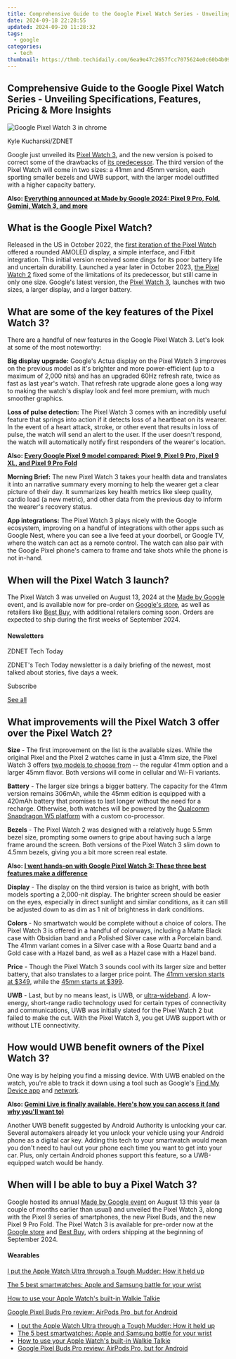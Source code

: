 ```yaml
---
title: Comprehensive Guide to the Google Pixel Watch Series - Unveiling Specifications, Features, Pricing & More Insights
date: 2024-09-18 22:28:55
updated: 2024-09-20 11:28:32
tags:
  - google
categories:
  - tech
thumbnail: https://thmb.techidaily.com/6ea9e47c2657fcc7075624e0c60b4b097654c22032956cf343f01ab1f87ea6c8.jpg
---
```


## Comprehensive Guide to the Google Pixel Watch Series - Unveiling Specifications, Features, Pricing & More Insights

![Google Pixel Watch 3 in chrome](https://www.zdnet.com/a/img/resize/a7892992a8bfd94d63f535f7dcaace33178f9c52/2024/08/07/8835db99-829e-4a02-b7c8-4d13ebcc47f5/google-pixel-watch-9.jpg?auto=webp&width=1280)

Kyle Kucharski/ZDNET

Google just unveiled its [Pixel Watch 3](https://shop-links.co/link/?url=https%3A%2F%2Fwww.bestbuy.com%2Fsite%2Fgoogle-pixel-watch-3-45mm-smartwatch-with-hazel-band-lte-matte-hazel%2F6588315.p&publisher_slug=itechdaily19598&exclusive=1), and the new version is poised to correct some of the drawbacks of [its predecessor](https://www.zdnet.com/article/google-pixel-watch-2-review/). The third version of the Pixel Watch will come in two sizes: a 41mm and 45mm version, each sporting smaller bezels and UWB support, with the larger model outfitted with a higher capacity battery.

**Also: [Everything announced at Made by Google 2024: Pixel 9 Pro, Fold, Gemini, Watch 3, and more](https://www.zdnet.com/article/everything-announced-at-made-by-google-2024-pixel-9-pro-fold-gemini-watch-3-and-more/)**

## What is the Google Pixel Watch?

Released in the US in October 2022, the [first iteration of the Pixel Watch](https://www.zdnet.com/article/google-pixel-watch-review/) offered a rounded AMOLED display, a simple interface, and Fitbit integration. This initial version received some dings for its poor battery life and uncertain durability. Launched a year later in October 2023, [the Pixel Watch 2](https://www.zdnet.com/article/google-pixel-watch-2-review/) fixed some of the limitations of its predecessor, but still came in only one size. Google's latest version, the [Pixel Watch 3](https://shop-links.co/link/?exclusive=1&publisher_slug=itechdaily19598&url=https%3A%2F%2Fwww.bestbuy.com%2Fsite%2Fgoogle-pixel-watch-3-45mm-smartwatch-with-hazel-band-lte-matte-hazel%2F6588315.p), launches with two sizes, a larger display, and a larger battery. 

## What are some of the key features of the Pixel Watch 3?

There are a handful of new features in the Google Pixel Watch 3\. Let's look at some of the most noteworthy:

**Big display upgrade:** Google's Actua display on the Pixel Watch 3 improves on the previous model as it's brighter and more power-efficient (up to a maximum of 2,000 nits) and has an upgraded 60Hz refresh rate, twice as fast as last year's watch. That refresh rate upgrade alone goes a long way to making the watch's display look and feel more premium, with much smoother graphics.

**Loss of pulse detection:** The Pixel Watch 3 comes with an incredibly useful feature that springs into action if it detects loss of a heartbeat on its wearer. In the event of a heart attack, stroke, or other event that results in loss of pulse, the watch will send an alert to the user. If the user doesn't respond, the watch will automatically notify first responders of the wearer's location. 

**Also: [Every Google Pixel 9 model compared: Pixel 9, Pixel 9 Pro, Pixel 9 XL, and Pixel 9 Pro Fold](https://www.zdnet.com/article/every-google-pixel-9-model-compared-pixel-9-pixel-9-pro-pixel-9-xl-and-pixel-9-pro-fold/)**

**Morning Brief:** The new Pixel Watch 3 takes your health data and translates it into an narrative summary every morning to help the wearer get a clear picture of their day. It summarizes key health metrics like sleep quality, cardio load (a new metric), and other data from the previous day to inform the wearer's recovery status. 

**App integrations:** The Pixel Watch 3 plays nicely with the Google ecosystem, improving on a handful of integrations with other apps such as Google Nest, where you can see a live feed at your doorbell, or Google TV, where the watch can act as a remote control. The watch can also pair with the Google Pixel phone's camera to frame and take shots while the phone is not in-hand. 

## When will the Pixel Watch 3 launch?

The Pixel Watch 3 was unveiled on August 13, 2024 at the [Made by Google](https://www.zdnet.com/article/everything-announced-at-made-by-google-2024-pixel-9-pro-fold-gemini-watch-3-and-more/) event, and is available now for pre-order on [Google's store](https://store.google.com/us/product/pixel%5F9), as well as retailers like [Best Buy](https://shop-links.co/link/?exclusive=1&publisher_slug=itechdaily19598&url=https%3A%2F%2Fwww.bestbuy.com%2Fsite%2Fgoogle-pixel-watch-3-45mm-smartwatch-with-hazel-band-lte-matte-hazel%2F6588315.p), with additional retailers coming soon. Orders are expected to ship during the first weeks of September 2024\. 

#### Newsletters

ZDNET Tech Today

ZDNET's Tech Today newsletter is a daily briefing of the newest, most talked about stories, five days a week.

 Subscribe

[See all](https://www.zdnet.com/newsletters/)

## What improvements will the Pixel Watch 3 offer over the Pixel Watch 2?

**Size** \- The first improvement on the list is the available sizes. While the original Pixel and the Pixel 2 watches came in just a 41mm size, the Pixel Watch 3 offers [two models to choose from](https://www.zdnet.com/article/pixel-watch-3-could-fix-our-biggest-gripe-with-googles-wearable/) \-- the regular 41mm option and a larger 45mm flavor. Both versions will come in cellular and Wi-Fi variants. 

**Battery** \- The larger size brings a bigger battery. The capacity for the 41mm version remains 306mAh, while the 45mm edition is equipped with a 420mAh battery that promises to last longer without the need for a recharge. Otherwise, both watches will be powered by the [Qualcomm Snapdragon W5 platform](https://www.qualcomm.com/content/dam/qcomm-martech/dm-assets/documents/Snapdragon-W5+W5-Gen1-platform-product-brief.pdf) with a custom co-processor.

**Bezels** \- The Pixel Watch 2 was designed with a relatively huge 5.5mm bezel size, prompting some owners to gripe about having such a large frame around the screen. Both versions of the Pixel Watch 3 slim down to 4.5mm bezels, giving you a bit more screen real estate.

**Also: [I went hands-on with Google Pixel Watch 3: These three best features make a difference](https://www.zdnet.com/article/i-went-hands-on-with-google-pixel-watch-3-these-three-best-features-make-a-difference/)**

**Display** \- The display on the third version is twice as bright, with both models sporting a 2,000-nit display. The brighter screen should be easier on the eyes, especially in direct sunlight and similar conditions, as it can still be adjusted down to as dim as 1 nit of brightness in dark conditions. 

**Colors** \- No smartwatch would be complete without a choice of colors. The Pixel Watch 3 is offered in a handful of colorways, including a Matte Black case with Obsidian band and a Polished Silver case with a Porcelain band. The 41mm variant comes in a Silver case with a Rose Quartz band and a Gold case with a Hazel band, as well as a Hazel case with a Hazel band.

**Price** \- Though the Pixel Watch 3 sounds cool with its larger size and better battery, that also translates to a larger price point. The [41mm version starts at $349](https://store.google.com/us/product/pixel%5Fwatch%5F3), while the [45mm starts at $399](https://store.google.com/us/product/pixel%5Fwatch%5F3). 

**UWB** \- Last, but by no means least, is UWB, or [ultra-wideband](https://www.zdnet.com/article/what-is-uwb-and-why-you-really-need-an-iphone-to-use-it/). A low-energy, short-range radio technology used for certain types of connectivity and communications, UWB was initially slated for the Pixel Watch 2 but failed to make the cut. With the Pixel Watch 3, you get UWB support with or without LTE connectivity. 

## How would UWB benefit owners of the Pixel Watch 3?

One way is by helping you find a missing device. With UWB enabled on the watch, you're able to track it down using a tool such as Google's [Find My Device app](https://www.zdnet.com/article/how-to-enable-find-my-device-on-your-android-phone-and-why-you-should/) and [network](https://www.zdnet.com/article/google-finally-launches-its-find-my-device-network-here-are-the-android-models-that-support-it/). 

**Also: [Gemini Live is finally available. Here's how you can access it (and why you'll want to)](https://www.zdnet.com/article/gemini-live-is-finally-available-heres-how-you-can-access-it-and-why-youll-want-to/)**

Another UWB benefit suggested by Android Authority is unlocking your car. Several automakers already let you unlock your vehicle using your Android phone as a digital car key. Adding this tech to your smartwatch would mean you don't need to haul out your phone each time you want to get into your car. Plus, only certain Android phones support this feature, so a UWB-equipped watch would be handy.

## When will I be able to buy a Pixel Watch 3?

Google hosted its annual [Made by Google event](https://www.zdnet.com/article/everything-announced-at-made-by-google-2024-pixel-9-pro-fold-gemini-watch-3-and-more/) on August 13 this year (a couple of months earlier than usual) and unveiled the Pixel Watch 3, along with the Pixel 9 series of smartphones, the new Pixel Buds, and the new Pixel 9 Pro Fold. The Pixel Watch 3 is available for pre-order now at the [Google store](https://store.google.com/us/product/pixel%5Fwatch%5F3) and [Best Buy](https://shop-links.co/link/?exclusive=1&publisher_slug=itechdaily19598&url=https%3A%2F%2Fwww.bestbuy.com%2Fsite%2Fgoogle-pixel-watch-3-45mm-smartwatch-with-obsidian-band-lte-matte-black%2F6588312.p), with orders shipping at the beginning of September 2024\. 

#### Wearables

[I put the Apple Watch Ultra through a Tough Mudder: How it held up](https://www.zdnet.com/article/apple-watch-ultra-review/ "I put the Apple Watch Ultra through a Tough Mudder: How it held up")

[The 5 best smartwatches: Apple and Samsung battle for your wrist](https://www.zdnet.com/article/best-smartwatch/ "The 5 best smartwatches: Apple and Samsung battle for your wrist")

[How to use your Apple Watch's built-in Walkie Talkie](https://www.zdnet.com/article/how-to-use-your-apple-watchs-built-in-walkie-talkie/ "How to use your Apple Watch's built-in Walkie Talkie")

[Google Pixel Buds Pro review: AirPods Pro, but for Android](https://www.zdnet.com/article/google-pixel-buds-pro-review/ "Google Pixel Buds Pro review: AirPods Pro, but for Android")

* [I put the Apple Watch Ultra through a Tough Mudder: How it held up](https://www.zdnet.com/article/apple-watch-ultra-review/ "I put the Apple Watch Ultra through a Tough Mudder: How it held up")
* [The 5 best smartwatches: Apple and Samsung battle for your wrist](https://www.zdnet.com/article/best-smartwatch/ "The 5 best smartwatches: Apple and Samsung battle for your wrist")
* [How to use your Apple Watch's built-in Walkie Talkie](https://www.zdnet.com/article/how-to-use-your-apple-watchs-built-in-walkie-talkie/ "How to use your Apple Watch's built-in Walkie Talkie")
* [Google Pixel Buds Pro review: AirPods Pro, but for Android](https://www.zdnet.com/article/google-pixel-buds-pro-review/ "Google Pixel Buds Pro review: AirPods Pro, but for Android")

##

<ins class="adsbygoogle"
     style="display:block"
     data-ad-format="autorelaxed"
     data-ad-client="ca-pub-7571918770474297"
     data-ad-slot="1223367746"></ins>



<ins class="adsbygoogle"
     style="display:block"
     data-ad-client="ca-pub-7571918770474297"
     data-ad-slot="8358498916"
     data-ad-format="auto"
     data-full-width-responsive="true"></ins>
